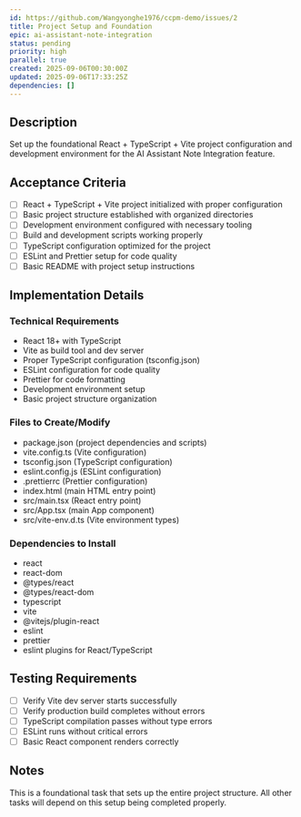 ```yaml
---
id: https://github.com/Wangyonghe1976/ccpm-demo/issues/2
title: Project Setup and Foundation
epic: ai-assistant-note-integration
status: pending
priority: high
parallel: true
created: 2025-09-06T00:30:00Z
updated: 2025-09-06T17:33:25Z
dependencies: []
---
```


## Description
Set up the foundational React + TypeScript + Vite project configuration and development environment for the AI Assistant Note Integration feature.

## Acceptance Criteria
- [ ] React + TypeScript + Vite project initialized with proper configuration
- [ ] Basic project structure established with organized directories
- [ ] Development environment configured with necessary tooling
- [ ] Build and development scripts working properly
- [ ] TypeScript configuration optimized for the project
- [ ] ESLint and Prettier setup for code quality
- [ ] Basic README with project setup instructions

## Implementation Details

### Technical Requirements
- React 18+ with TypeScript
- Vite as build tool and dev server
- Proper TypeScript configuration (tsconfig.json)
- ESLint configuration for code quality
- Prettier for code formatting
- Development environment setup
- Basic project structure organization

### Files to Create/Modify
- package.json (project dependencies and scripts)
- vite.config.ts (Vite configuration)
- tsconfig.json (TypeScript configuration)
- eslint.config.js (ESLint configuration)
- .prettierrc (Prettier configuration)
- index.html (main HTML entry point)
- src/main.tsx (React entry point)
- src/App.tsx (main App component)
- src/vite-env.d.ts (Vite environment types)

### Dependencies to Install
- react
- react-dom
- @types/react
- @types/react-dom
- typescript
- vite
- @vitejs/plugin-react
- eslint
- prettier
- eslint plugins for React/TypeScript

## Testing Requirements
- [ ] Verify Vite dev server starts successfully
- [ ] Verify production build completes without errors
- [ ] TypeScript compilation passes without type errors
- [ ] ESLint runs without critical errors
- [ ] Basic React component renders correctly

## Notes
This is a foundational task that sets up the entire project structure. All other tasks will depend on this setup being completed properly.
